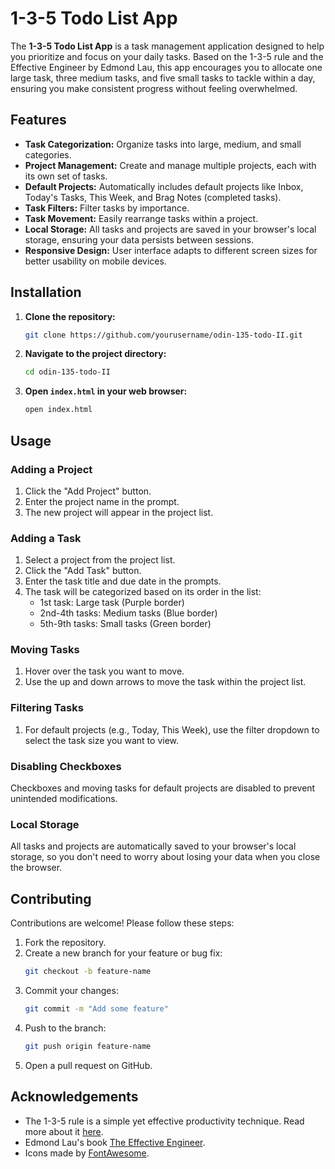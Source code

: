 # 1-3-5 Todo List App

The **1-3-5 Todo List App** is a task management application designed to help you prioritize and focus on your daily tasks. Based on the 1-3-5 rule and the Effective Engineer by Edmond Lau, this app encourages you to allocate one large task, three medium tasks, and five small tasks to tackle within a day, ensuring you make consistent progress without feeling overwhelmed.

## Features

- **Task Categorization:** Organize tasks into large, medium, and small categories.
- **Project Management:** Create and manage multiple projects, each with its own set of tasks.
- **Default Projects:** Automatically includes default projects like Inbox, Today's Tasks, This Week, and Brag Notes (completed tasks).
- **Task Filters:** Filter tasks by importance.
- **Task Movement:** Easily rearrange tasks within a project.
- **Local Storage:** All tasks and projects are saved in your browser's local storage, ensuring your data persists between sessions.
- **Responsive Design:** User interface adapts to different screen sizes for better usability on mobile devices.

## Installation

1. **Clone the repository:**
   ```bash
   git clone https://github.com/yourusername/odin-135-todo-II.git
   ```

2. **Navigate to the project directory:**
   ```bash
   cd odin-135-todo-II
   ```

3. **Open `index.html` in your web browser:**
   ```bash
   open index.html
   ```

## Usage

### Adding a Project

1. Click the "Add Project" button.
2. Enter the project name in the prompt.
3. The new project will appear in the project list.

### Adding a Task

1. Select a project from the project list.
2. Click the "Add Task" button.
3. Enter the task title and due date in the prompts.
4. The task will be categorized based on its order in the list:
   - 1st task: Large task (Purple border)
   - 2nd-4th tasks: Medium tasks (Blue border)
   - 5th-9th tasks: Small tasks (Green border)

### Moving Tasks

1. Hover over the task you want to move.
2. Use the up and down arrows to move the task within the project list.

### Filtering Tasks

1. For default projects (e.g., Today, This Week), use the filter dropdown to select the task size you want to view.

### Disabling Checkboxes

Checkboxes and moving tasks for default projects are disabled to prevent unintended modifications.

### Local Storage

All tasks and projects are automatically saved to your browser's local storage, so you don't need to worry about losing your data when you close the browser.

## Contributing

Contributions are welcome! Please follow these steps:

1. Fork the repository.
2. Create a new branch for your feature or bug fix:
   ```bash
   git checkout -b feature-name
   ```
3. Commit your changes:
   ```bash
   git commit -m "Add some feature"
   ```
4. Push to the branch:
   ```bash
   git push origin feature-name
   ```
5. Open a pull request on GitHub.


## Acknowledgements

- The 1-3-5 rule is a simple yet effective productivity technique. Read more about it [here](https://www.calendar.com/blog/conquer-your-to-do-list-with-the-1-3-5-rule-a-simple-path-to-productivity/).
- Edmond Lau's book [The Effective Engineer](https://www.effectiveengineer.com/book).
- Icons made by [FontAwesome](https://fontawesome.com).
